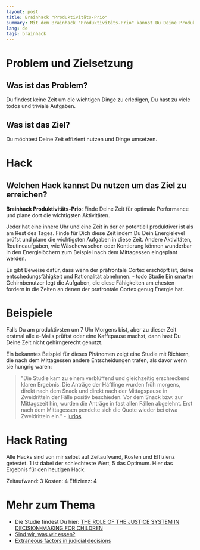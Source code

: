 ```yaml
---
layout: post
title: Brainhack "Produktivitäts-Prio"
summary: Mit dem Brainhack "Produktivitäts-Prio" kannst Du Deine Produktivität steigern und Deine Zeit effizient und gehirngerecht nutzen
lang: de
tags: brainhack
---
```


# Problem und Zielsetzung

## Was ist das Problem?
Du findest keine Zeit um die wichtigen Dinge zu erledigen, Du hast zu viele todos und triviale Aufgaben.

## Was ist das Ziel?
Du möchtest Deine Zeit effizient nutzen und Dinge umsetzen.

# Hack

## Welchen Hack kannst Du nutzen um das Ziel zu erreichen?

**Brainhack Produktivitäts-Prio**: Finde Deine Zeit für optimale Performance und plane dort die wichtigsten Aktivitäten.

Jeder hat eine innere Uhr und eine Zeit in der er potentiell produktiver ist als am Rest des Tages.
Finde für Dich diese Zeit indem Du Dein Energielevel prüfst und plane die wichtigsten Aufgaben in diese Zeit.
Andere Aktivitäten, Routineaufgaben, wie Wäschewaschen oder Kontierung können wunderbar in den Energielöchern zum Beispiel nach dem Mittagessen eingeplant werden.

Es gibt Beweise dafür, dass wenn der präfrontale Cortex erschöpft ist, deine entschedungsfähigkeit und Rationalität abnehmen. - todo Studie 
Ein smarter Gehirnbenutzer legt die Aufgaben, die diese Fähigkeiten am ehesten fordern in die Zeiten an denen der prafrontale Cortex genug Energie hat.

# Beispiele
Falls Du am produktivsten um 7 Uhr Morgens bist, aber zu dieser Zeit erstmal alle e-Mails prüftst oder eine Kaffepause machst, dann hast Du Deine Zeit nicht gehirngerecht genutzt.

Ein bekanntes Beispiel für dieses Phänomen zeigt eine Studie mit Richtern, die nach dem Mittagessen andere Entscheidungen trafen, als davor wenn sie hungrig waren:

> "Die Studie kam zu einem verblüffend und gleichzeitig erschreckend klaren Ergebnis. 
Die Anträge der Häftlinge wurden früh morgens, direkt nach dem Snack und direkt nach der Mittagspause in Zweidritteln der Fälle positiv beschieden. 
Vor dem Snack bzw. zur Mittagszeit hin, wurden die Anträge in fast allen Fällen abgelehnt.
Erst nach dem Mittagessen pendelte sich die Quote wieder bei etwa Zweidritteln ein." - [jurios](https://jurios.de/2018/04/17/studie-hungrige-richter-faellen-haertere-urteile/)

# Hack Rating
Alle Hacks sind von mir selbst auf Zeitaufwand, Kosten und Effizienz getestet. 1 ist dabei der schlechteste Wert, 5 das Optimum. Hier das Ergebnis für den heutigen Hack:

Zeitaufwand: 3
Kosten: 4
Effizienz: 4

# Mehr zum Thema
- Die Studie findest Du hier: [THE ROLE OF THE JUSTICE SYSTEM IN DECISION-MAKING FOR
CHILDREN](https://www.judiciary.uk/wp-content/uploads/2018/04/spt-ryder-bapscan-april2018.pdf)
- [Sind wir, was wir essen?](https://www.psychologie.ch/sind-wir-was-wir-essen)
- [Extraneous factors in judicial decisions](https://www.pnas.org/doi/10.1073/pnas.1018033108)
